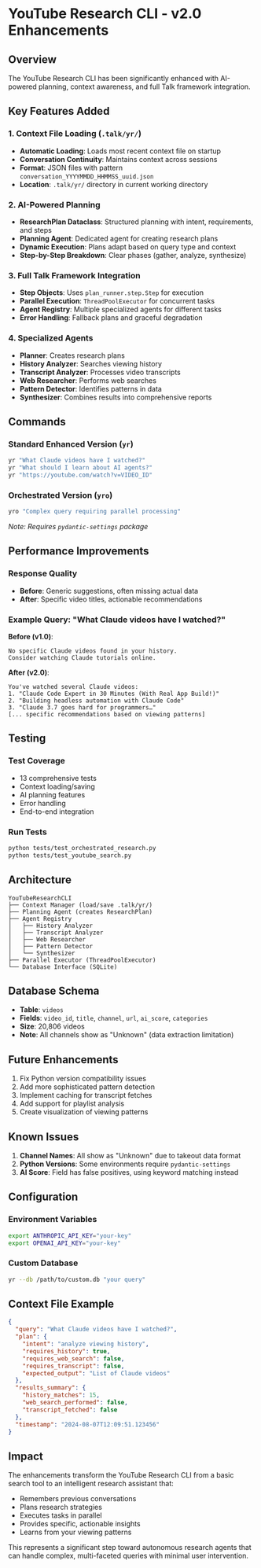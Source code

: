 # YouTube Research CLI - v2.0 Enhancements

## Overview
The YouTube Research CLI has been significantly enhanced with AI-powered planning, context awareness, and full Talk framework integration.

## Key Features Added

### 1. Context File Loading (`.talk/yr/`)
- **Automatic Loading**: Loads most recent context file on startup
- **Conversation Continuity**: Maintains context across sessions
- **Format**: JSON files with pattern `conversation_YYYYMMDD_HHMMSS_uuid.json`
- **Location**: `.talk/yr/` directory in current working directory

### 2. AI-Powered Planning
- **ResearchPlan Dataclass**: Structured planning with intent, requirements, and steps
- **Planning Agent**: Dedicated agent for creating research plans
- **Dynamic Execution**: Plans adapt based on query type and context
- **Step-by-Step Breakdown**: Clear phases (gather, analyze, synthesize)

### 3. Full Talk Framework Integration
- **Step Objects**: Uses `plan_runner.step.Step` for execution
- **Parallel Execution**: `ThreadPoolExecutor` for concurrent tasks
- **Agent Registry**: Multiple specialized agents for different tasks
- **Error Handling**: Fallback plans and graceful degradation

### 4. Specialized Agents
- **Planner**: Creates research plans
- **History Analyzer**: Searches viewing history
- **Transcript Analyzer**: Processes video transcripts
- **Web Researcher**: Performs web searches
- **Pattern Detector**: Identifies patterns in data
- **Synthesizer**: Combines results into comprehensive reports

## Commands

### Standard Enhanced Version (`yr`)
```bash
yr "What Claude videos have I watched?"
yr "What should I learn about AI agents?"
yr "https://youtube.com/watch?v=VIDEO_ID"
```

### Orchestrated Version (`yro`)
```bash
yro "Complex query requiring parallel processing"
```
*Note: Requires `pydantic-settings` package*

## Performance Improvements

### Response Quality
- **Before**: Generic suggestions, often missing actual data
- **After**: Specific video titles, actionable recommendations

### Example Query: "What Claude videos have I watched?"

**Before (v1.0)**:
```
No specific Claude videos found in your history.
Consider watching Claude tutorials online.
```

**After (v2.0)**:
```
You've watched several Claude videos:
1. "Claude Code Expert in 30 Minutes (With Real App Build!)"
2. "Building headless automation with Claude Code"
3. "Claude 3.7 goes hard for programmers…"
[... specific recommendations based on viewing patterns]
```

## Testing

### Test Coverage
- 13 comprehensive tests
- Context loading/saving
- AI planning features
- Error handling
- End-to-end integration

### Run Tests
```bash
python tests/test_orchestrated_research.py
python tests/test_youtube_search.py
```

## Architecture

```
YouTubeResearchCLI
├── Context Manager (load/save .talk/yr/)
├── Planning Agent (creates ResearchPlan)
├── Agent Registry
│   ├── History Analyzer
│   ├── Transcript Analyzer
│   ├── Web Researcher
│   ├── Pattern Detector
│   └── Synthesizer
├── Parallel Executor (ThreadPoolExecutor)
└── Database Interface (SQLite)
```

## Database Schema
- **Table**: `videos`
- **Fields**: `video_id`, `title`, `channel`, `url`, `ai_score`, `categories`
- **Size**: 20,806 videos
- **Note**: All channels show as "Unknown" (data extraction limitation)

## Future Enhancements
1. Fix Python version compatibility issues
2. Add more sophisticated pattern detection
3. Implement caching for transcript fetches
4. Add support for playlist analysis
5. Create visualization of viewing patterns

## Known Issues
1. **Channel Names**: All show as "Unknown" due to takeout data format
2. **Python Versions**: Some environments require `pydantic-settings`
3. **AI Score**: Field has false positives, using keyword matching instead

## Configuration

### Environment Variables
```bash
export ANTHROPIC_API_KEY="your-key"
export OPENAI_API_KEY="your-key"
```

### Custom Database
```bash
yr --db /path/to/custom.db "your query"
```

## Context File Example
```json
{
  "query": "What Claude videos have I watched?",
  "plan": {
    "intent": "analyze viewing history",
    "requires_history": true,
    "requires_web_search": false,
    "requires_transcript": false,
    "expected_output": "List of Claude videos"
  },
  "results_summary": {
    "history_matches": 15,
    "web_search_performed": false,
    "transcript_fetched": false
  },
  "timestamp": "2024-08-07T12:09:51.123456"
}
```

## Impact
The enhancements transform the YouTube Research CLI from a basic search tool to an intelligent research assistant that:
- Remembers previous conversations
- Plans research strategies
- Executes tasks in parallel
- Provides specific, actionable insights
- Learns from your viewing patterns

This represents a significant step toward autonomous research agents that can handle complex, multi-faceted queries with minimal user intervention.